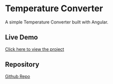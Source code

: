 # Temperature Converter

A simple Temperature Converter built with Angular.

## Live Demo
[Click here to view the project](https://kaleemkhan1.github.io/Temperature_Converter/)

## Repository
[Github Repo](https://github.com/kaleemkhan1/Temperature_Converter)